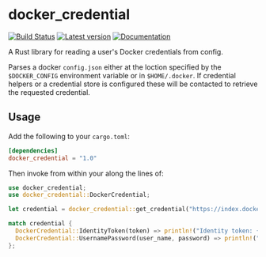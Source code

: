 docker_credential
=================

[![Build Status](https://travis-ci.org/keirlawson/docker_credential.svg?branch=master)](https://travis-ci.org/keirlawson/docker_credential)
[![Latest version](https://img.shields.io/crates/v/docker_credential.svg)](https://crates.io/crates/docker_credential)
[![Documentation](https://docs.rs/docker_credential/badge.svg)](https://docs.rs/docker_credential)

A Rust library for reading a user's Docker credentials from config.

Parses a docker `config.json` either at the loction specified by the
`$DOCKER_CONFIG` environment variable or in `$HOME/.docker`.  If credential
helpers or a credential store is configured these will be contacted to retrieve
the requested credential.

## Usage

Add the following to your `cargo.toml`:

```toml
[dependencies]
docker_credential = "1.0"
```

Then invoke from within your along the lines of:

```rust
use docker_credential;
use docker_credential::DockerCredential;

let credential = docker_credential::get_credential("https://index.docker.io/v1/").expect("Unable to retrieve credential");

match credential {
  DockerCredential::IdentityToken(token) => println!("Identity token: {}", token),
  DockerCredential::UsernamePassword(user_name, password) => println!("Username: {}, Password: {}", user_name, password),
};

```

